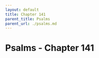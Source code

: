 ```yaml
---
layout: default
title: Chapter 141
parent_title: Psalms
parent_url: ./psalms.md
---
```


# Psalms - Chapter 141
